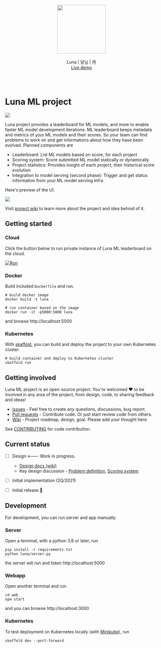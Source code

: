 <br /><br />
<p align="center">
  <img width="160px" src="https://user-images.githubusercontent.com/1540981/108800725-c77ec080-7548-11eb-9013-b28ee4ee4879.png" />
  <br /><br />
  Luna | 달님 | 月
  <br />
  <a href="https://staroid.com/demo/GITHUB/luna-ml/luna/main" target="_blank">Live demo</a>
</p>
<br />
<br />

# Luna ML project

![](https://github.com/luna-ml/luna/actions/workflows/test.yml/badge.svg?branch=main)

Luna project provides a leaderboard for ML models, and more to enable faster ML model development iterations. ML leaderboard keeps metadata and metrics of your ML models and their scores. So your team can find problems to work on and get informations about how they have been evolved. Planned components are

 - Leaderboard: List ML models based on score, for each project
 - Scoring system: Score submitted ML model statically or dynamically
 - Project statistics: Provides insight of each project, their historical score evolution
 - Integration to model serving (second phase): Trigger and get status information from your ML model serving infra


Here's preview of the UI.

![](https://user-images.githubusercontent.com/1540981/108799967-afa63d00-7546-11eb-8123-c6ce016fc256.png)


Visit [project wiki](https://github.com/luna-ml/luna/wiki) to learn more about the project and idea behind of it.

## Getting started

### Cloud
Click the button below to run private instance of Luna ML leaderboard on the cloud.

[![Run](https://staroid.com/api/run/button.svg)](https://staroid.com/api/run)

### Docker

Build included `Dockerfile` and run.

```
# build docker image
docker build -t luna .

# run container based on the image
docker run -it -p5000:5000 luna
```
and browse http://localhost:5000

### Kubernetes

With [skaffold](https://skaffold.dev), you can build and deploy the project to your own Kubernetes cluster.

```
# build container and deploy to Kubernetes cluster
skaffold run
```



## Getting involved

Luna ML project is an open-source project. You're welcomed ❤️ to be involved in any area of the project, from design, code, to sharing feedback and ideas!

 - [Issues](https://github.com/luna-ml/luna/issues) - Feel free to create any questions, discussions, bug report.
 - [Pull requests](https://github.com/luna-ml/luna/pulls) - Contribute code. Or just start review code from others. 
 - [Wiki](https://github.com/luna-ml/luna/wiki) - Project roadmap, design, goal. Please add your thought here.

See [CONTRIBUTING](https://github.com/luna-ml/luna/blob/main/CONTRIBUTING.rst) for code contribution.

## Current status

 - [ ] Design <--- Work in progress.
   - [Design docs (wiki)](https://github.com/luna-ml/luna/wiki)
   - Key design discussion - [Problem definition](https://github.com/luna-ml/luna/issues/1), [Scoring system](https://github.com/luna-ml/luna/issues/2)
 - [ ] Initial implementation (2Q/2021)
 - [ ] Initial release 🎉


## Development

For development, you can run server and app manually.

### Server

Open a terminal, with a python 3.6 or later, run

```
pip install -r requirements.txt
python luna/server.py
```

the server will run and listen http://localhost:5000

### Webapp

Open another terminal and run

```
cd web
npm start
```

and you can browse http://localhost:3000

### Kubernetes

To test deployment on Kubernetes locally (with [Minikube](https://minikube.sigs.k8s.io/)), run

```
skaffold dev --port-forward
```
